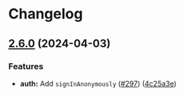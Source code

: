 # Changelog

## [2.6.0](https://github.com/supabase-community/supabase-swift/compare/2.5.1...v2.6.0) (2024-04-03)


### Features

* **auth:** Add `signInAnonymously` ([#297](https://github.com/supabase-community/supabase-swift/issues/297)) ([4c25a3e](https://github.com/supabase-community/supabase-swift/commit/4c25a3eac392b319154ffb3d5d33a0686e3781a4))

